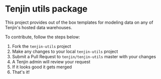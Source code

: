 # Tenjin utils package
This project provides out of the box templates for modeling data on any of Tenjin's hosted data warehouses.

To contribute, follow the steps below:
  1. Fork the `tenjin-utils` project
  2. Make any changes to your local `tenjin-utils` project
  3. Submit a Pull Request to `tenjin/tenjin-utils` master with your changes
  4. A Tenjin admin will review your request
  5. If it looks good it gets merged
  5. That's it!
